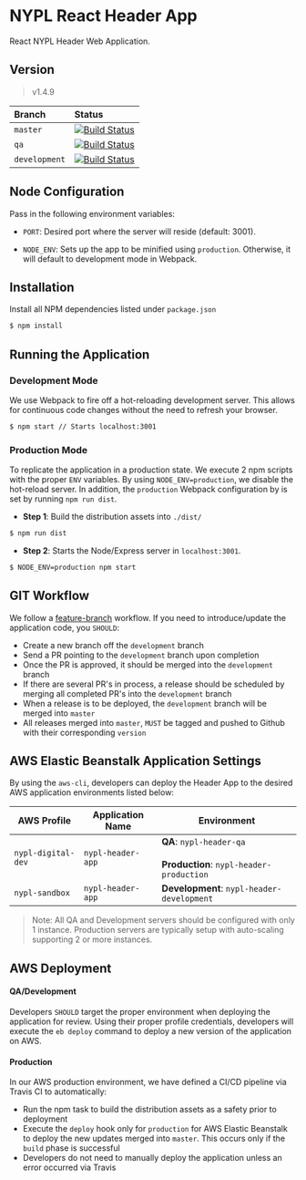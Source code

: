 # NYPL React Header App

React NYPL Header Web Application.

## Version
> v1.4.9

| Branch         | Status|  
|:---------------|:---------------------------------------------------------------------------------------------------------------------------|  
| `master`   | [![Build Status](https://travis-ci.org/NYPL/nypl-dgx-react-header.svg?branch=master)](https://travis-ci.org/NYPL/nypl-dgx-react-header) |  
| `qa`           | [![Build Status](https://travis-ci.org/NYPL/dgx-homepage.svg?branch=qa)](https://travis-ci.org/NYPL/nypl-dgx-react-header)   |  
| `development`  | [![Build Status](https://travis-ci.org/NYPL/dgx-homepage.svg?branch=development)](https://travis-ci.org/NYPL/nypl-dgx-react-header)       |

## Node Configuration
Pass in the following environment variables:  

- `PORT`: Desired port where the server will reside (default: 3001).

- `NODE_ENV`: Sets up the app to be minified using `production`. Otherwise, it will default to development mode in Webpack.

## Installation
Install all NPM dependencies listed under `package.json`
```sh
$ npm install
```

## Running the Application
### Development Mode
We use Webpack to fire off a hot-reloading development server. This allows for continuous code changes without the need to refresh your browser.

```sh
$ npm start // Starts localhost:3001
```

### Production Mode
To replicate the application in a production state. We execute 2 npm scripts with the proper `ENV` variables. By using `NODE_ENV=production`, we disable the hot-reload server. In addition, the `production` Webpack configuration by is set by running `npm run dist`.

* **Step 1**: Build the distribution assets into `./dist/`
```sh
$ npm run dist
```

* **Step 2**: Starts the Node/Express server in `localhost:3001`.
```sh
$ NODE_ENV=production npm start
```

## GIT Workflow
We follow a [feature-branch](https://www.atlassian.com/git/tutorials/comparing-workflows/feature-branch-workflow) workflow. If you need to introduce/update the application code, you `SHOULD`:

* Create a new branch off the `development` branch
* Send a PR pointing to the `development` branch upon completion
* Once the PR is approved, it should be merged into the `development` branch
* If there are several PR's in process, a release should be scheduled by merging all completed PR's into the `development` branch
* When a release is to be deployed, the `development` branch will be merged into `master`
* All releases merged into `master`, `MUST` be tagged and pushed to Github with their corresponding `version`

## AWS Elastic Beanstalk Application Settings
By using the `aws-cli`, developers can deploy the Header App to the desired AWS application environments listed below:

| AWS Profile | Application Name | Environment |
|---|---|---|
| `nypl-digital-dev` | `nypl-header-app` | **QA**: `nypl-header-qa` <br><br> **Production**: `nypl-header-production` |
| `nypl-sandbox` | `nypl-header-app` | **Development**: `nypl-header-development` |

> Note: All QA and Development servers should be configured with only 1 instance. Production servers are typically setup with auto-scaling supporting 2 or more instances.

## AWS Deployment

#### QA/Development
Developers `SHOULD` target the proper environment when deploying the application for review. Using their proper profile credentials, developers will execute the `eb deploy` command to deploy a new version of the application on AWS.

#### Production
In our AWS production environment, we have defined a CI/CD pipeline via Travis CI to automatically:
* Run the npm task to build the distribution assets as a safety prior to deployment
* Execute the `deploy` hook only for `production` for AWS Elastic Beanstalk to deploy the new updates merged into `master`. This occurs only if the `build` phase is successful
* Developers do not need to manually deploy the application unless an error occurred via Travis
